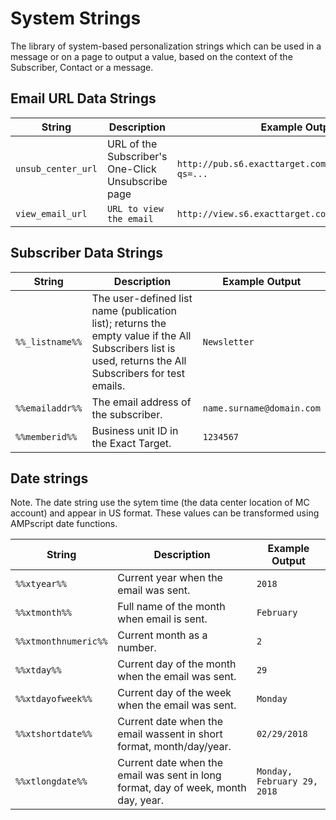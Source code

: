 # System Strings #

The library of system-based personalization strings which can be used in a message or on a page to output a value, based on the context of the Subscriber, Contact or a message.

## Email URL Data Strings ##

String | Description | Example Output
------ | ----------- | --------------
`unsub_center_url` | URL of the Subscriber's One-Click Unsubscribe page | `http://pub.s6.exacttarget.com/unsub_center.apsx?qs=...`
`view_email_url` | `URL to view the email` | `http://view.s6.exacttarget.com?qs=...`

## Subscriber Data Strings ##

String | Description | Example Output
------ | ----------- | --------------
`%%_listname%%` | The user-defined list name (publication list); returns the empty value if the All Subscribers list is used, returns the All Subscribers for test emails. | `Newsletter`
`%%emailaddr%%` | The email address of the subscriber. | `name.surname@domain.com` 
`%%memberid%%` | Business unit ID in the Exact Target. | `1234567` 

## Date strings ##

Note. The date string use the sytem time (the data center location of MC account) and appear in US format. These values can be transformed using AMPscript date functions.

String | Description | Example Output
------ | ----------- | --------------
`%%xtyear%%` | Current year when the email was sent. | `2018`
`%%xtmonth%%` | Full name of the month when email is sent. | `February`
`%%xtmonthnumeric%%` | Current month as a number. | `2`
`%%xtday%%` | Current day of the month when the email was sent. | `29`
`%%xtdayofweek%%` | Current day of the week when the email was sent. | `Monday`
`%%xtshortdate%%` | Current date when the email wassent in short format, month/day/year. | `02/29/2018`
`%%xtlongdate%%` | Current date when the email was sent in long format, day of week, month day, year. | `Monday, February 29, 2018`
